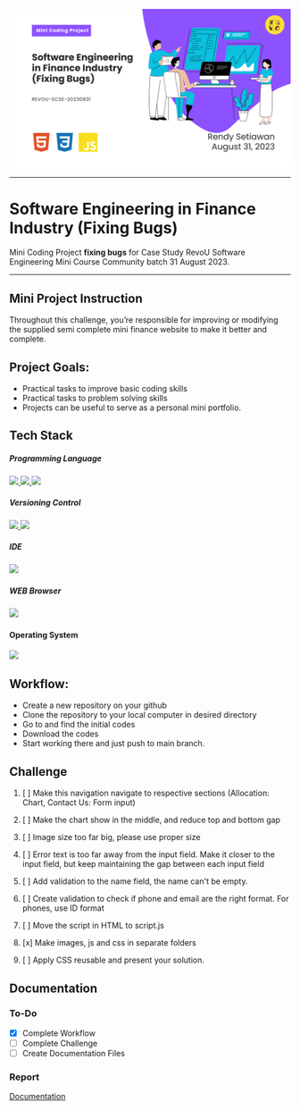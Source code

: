 <!--[Banner]-->
<p align="center">
  <img src="https://github.com/rensetiawanren/REVOU-CSSE-20230831_Finance-Industry/blob/main/Images/Banner/CB-003-00021_REVOU-SCSE-20230831_SE-Finance-Industry_(Fixing-Bugs).png"/>
</p>

---

# Software Engineering in Finance Industry (Fixing Bugs)
Mini Coding Project **fixing bugs** for Case Study RevoU Software Engineering Mini Course Community batch 31 August 2023.

---

## Mini Project Instruction
Throughout this challenge, you’re responsible for improving or modifying the supplied semi complete mini finance website to make it better and complete.

## Project Goals:
- Practical tasks to improve basic coding skills
- Practical tasks to problem solving skills
- Projects can be useful to serve as a personal mini portfolio.

## Tech Stack
##### Programming Language
<p align="justify">
  <!--[HTML]-->
    <a href="">
      <img src="https://img.shields.io/badge/-HTML-272727?style=flat-square&logo=html5&logoColor="/>
    </a>
  <!--[CSS]-->
    <a href="">
      <img src="https://img.shields.io/badge/-CSS-272727?style=flat-square&logo=css3&logoColor=1572B6"/>
    </a>
  <!--[Javascrip]-->
    <a href="">
      <img src="https://img.shields.io/badge/-Javascript-272727?style=flat-square&logo=javascript&logoColor="/>
    </a>
</p>    

##### Versioning Control
<p align="justify">    
  <!--[Git]-->
    <a href="">
      <img src="https://img.shields.io/badge/-Git-272727?style=flat-square&logo=git&logoColor="/>
    </a>
  <!--[GitHub]-->
    <a href="">
      <img src="https://img.shields.io/badge/-GitHub-272727?style=flat-square&logo=github&logoColor="/>
    </a>    
</p>    

##### IDE
<p align="justify">    
  <!--[Visual Studio Code]-->
    <a href="">
      <img src="https://img.shields.io/badge/-Visual%20Studio%20Code-272727?style=flat-square&logo=visual-studio-code&logoColor=blue"/>
    </a>

##### WEB Browser
<p align="justify">    
  <!--[Visual Studio Code]-->
    <a href="">
      <img src="https://img.shields.io/badge/-Firefox%20Developer%20Edition-272727?style=flat-square&logo=firefox&logoColor=blue"/>
    </a>
<p align="justify">

#### Operating System
<p align="justify">
    <!--[MacOS]-->
      <a href="https://www.apple.com/id/macos">
        <img src="https://img.shields.io/badge/-MacOS-272727?style=flat-square&logo=MacOS&logoColor="/>
      </a>
</p>

## Workflow:
- Create a new repository on your github
- Clone the repository to your local computer in desired directory
- Go to and find the initial codes 
- Download the codes
- Start working there and just push to main branch.

## Challenge
1. [ ] Make this navigation navigate to respective sections (Allocation: Chart, Contact Us: Form input)

2. [ ] Make the chart show in the middle, and reduce top and bottom gap

3. [ ] Image size too far big, please use proper size

4. [ ] Error text is too far away from the input field. Make it closer to the input field, but keep maintaining the gap between each input field

5. [ ] Add validation to the name field, the name can't be empty.
6. [ ] Create validation to check if phone and email are the right format. For phones, use ID format

7. [ ] Move the script in HTML to script.js

8. [x] Make images, js and css in separate folders

9. [ ] Apply CSS reusable and present your solution.

<!-- ## Mandatory Pages (required): -->

<!-- Documentation -->
## Documentation
### To-Do
- [X] Complete Workflow
- [ ] Complete Challenge
- [ ] Create Documentation Files

### Report
[Documentation](https://docs.google.com/document/d/1Z2-4UcXQhEoHggw0oqg73Oy3Xy50eFdcZHZrZb8Tbpw/edit?usp=sharing)